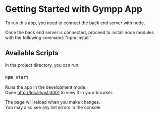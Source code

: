 # Getting Started with Gympp App

To run this app, you need to connect the back end server with node.

Once the back end server is connected, proceed to install node modules with the following command: "npm install"

## Available Scripts

In the project directory, you can run:

### `npm start`

Runs the app in the development mode.\
Open [http://localhost:3001](http://localhost:3001) to view it in your browser.

The page will reload when you make changes.\
You may also see any lint errors in the console.
